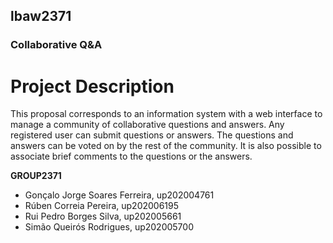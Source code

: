 ## lbaw2371

### Collaborative Q&A

# Project Description

This proposal corresponds to an information system with a web interface to manage a community of collaborative questions and answers. Any registered user can submit questions or answers. The questions and answers can be voted on by the rest of the community. It is also possible to associate brief comments to the questions or the answers.

**GROUP2371**

- Gonçalo Jorge Soares Ferreira, up202004761
- Rúben Correia Pereira, up202006195
- Rui Pedro Borges Silva, up202005661
- Simão Queirós Rodrigues, up202005700